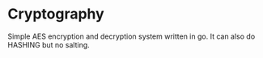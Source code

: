 # Cryptography

Simple AES encryption and decryption system written in go.
It can also do HASHING but no salting.
